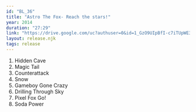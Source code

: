 ```yaml
---
id: "BL_36"
title: "Astro The Fox- Reach the stars!"
year: 2014
duration: "27:29"
link: "https://drive.google.com/uc?authuser=0&id=1_GzO9UIpBfI-c7iTUpWE33IvvNTO8Q9I&export=download"
layout: release.njk
tags: release
---
```


01. Hidden Cave
02. Magic Tail
03. Counterattack
04. Snow
05. Gameboy Gone Crazy
06. Drilling Through Sky
07. Pixel Fox Go!
08. Soda Power
